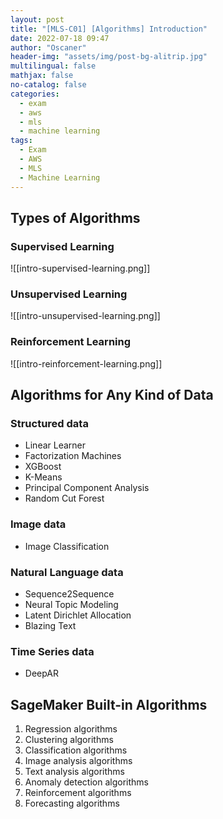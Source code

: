 ```yaml
---
layout: post
title: "[MLS-C01] [Algorithms] Introduction"
date: 2022-07-18 09:47
author: "Oscaner"
header-img: "assets/img/post-bg-alitrip.jpg"
multilingual: false
mathjax: false
no-catalog: false
categories:
  - exam
  - aws
  - mls
  - machine learning
tags:
  - Exam
  - AWS
  - MLS
  - Machine Learning
---
```


## Types of Algorithms

### Supervised Learning

![[intro-supervised-learning.png]]

### Unsupervised Learning

![[intro-unsupervised-learning.png]]

### Reinforcement Learning

![[intro-reinforcement-learning.png]]

## Algorithms for Any Kind of Data

### Structured data

- Linear Learner
- Factorization Machines
- XGBoost
- K-Means
- Principal Component Analysis
- Random Cut Forest

### Image data

- Image Classification

### Natural Language data

- Sequence2Sequence
- Neural Topic Modeling
- Latent Dirichlet Allocation
- Blazing Text

### Time Series data

- DeepAR

## SageMaker Built-in Algorithms

1. Regression algorithms
2. Clustering algorithms
3. Classification algorithms
4. Image analysis algorithms
5. Text analysis algorithms
6. Anomaly detection algorithms
7. Reinforcement algorithms
8. Forecasting algorithms
